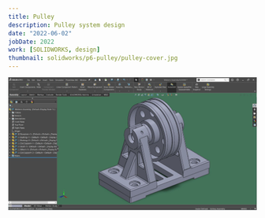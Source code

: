 ```yaml
---
title: Pulley
description: Pulley system design
date: "2022-06-02"
jobDate: 2022
work: [SOLIDWORKS, design]
thumbnail: solidworks/p6-pulley/pulley-cover.jpg
---
```


[![Pulley](pulley-cover.jpg)](pulley-cover.jpg)